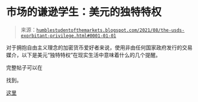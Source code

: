 <!--yml

分类: 未分类

日期：2024 年 05 月 18 日 01 时 56 分 07 秒

-->

# 市场的谦逊学生：美元的独特特权

> 来源：[`humblestudentofthemarkets.blogspot.com/2021/08/the-usds-exorbitant-privilege.html#0001-01-01`](https://humblestudentofthemarkets.blogspot.com/2021/08/the-usds-exorbitant-privilege.html#0001-01-01)

对于拥抱自由主义理念的加密货币爱好者来说，使用非由任何国家政府发行的交易媒介，以下是美元“独特特权”在现实生活中意味着什么的几个提醒。

完整帖子可以在

找到。

[这里](https://humblestudentofthemarkets.com/2021/08/19/the-usd-exorbitant-privilege/)
